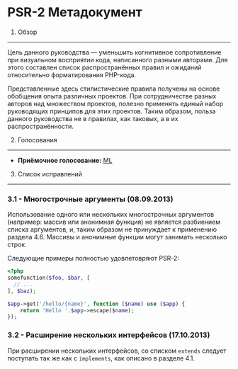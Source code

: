 PSR-2 Метадокумент
===================

1. Обзор
----------

Цель данного руководства — уменьшить когнитивное сопротивление при
визуальном восприятии кода, написанного разными авторами. Для этого составлен
список распространённых правил и ожиданий относительно форматирования
PHP-кода.

Представленные здесь стилистические правила получены на основе обобщения опыта
различных проектов. При сотрудничестве разных авторов над множеством проектов,
полезно применять единый набор руководящих принципов для этих проектов.
Таким образом, польза данного руководства не в правилах, как таковых,
а в их распространённости.

2. Голосования
--------

- **Приёмочное голосование:** [ML](https://groups.google.com/d/msg/php-fig/c-QVvnZdMQ0/TdDMdzKFpdIJ)


3. Список исправлений
---------

### 3.1 - Многострочные аргументы (08.09.2013)

Использование одного или нескольких многострочных аргументов (например: массив или анонимная функция) не является разбиением
списка аргументов, и, таким образом не принуждает к применению раздела 4.6. Массивы и анонимные функции могут занимать несколько строк.

Следующие примеры полностью удовлетовряют PSR-2:

```php
<?php
somefunction($foo, $bar, [
  // ...
], $baz);

$app->get('/hello/{name}', function ($name) use ($app) { 
    return 'Hello '.$app->escape($name); 
});
```

### 3.2 - Расширение нескольких интерфейсов (17.10.2013)

При расширении нескольких интерфейсов, со списком `extends` следует поступать так же как с `implements`, как описано в  разделе 4.1.


